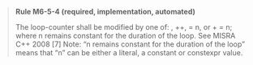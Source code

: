 > **Rule M6-5-4 (required, implementation, automated)**
>
> The loop-counter shall be modified by one of: , ++, = n, or + = n; where
> n remains constant for the duration of the loop.
> See MISRA C++ 2008 [7]
> Note: “n remains constant for the duration of the loop” means that “n” can be either a
> literal, a constant or constexpr value.
